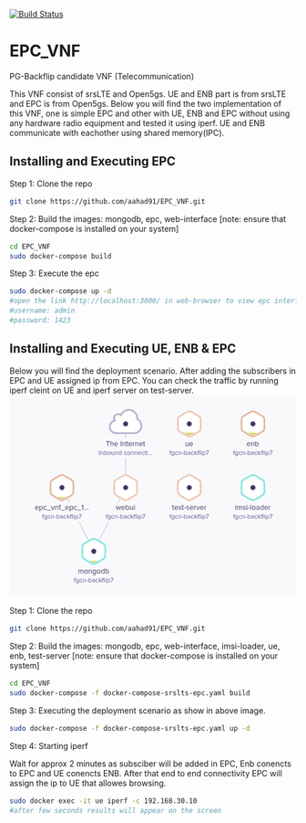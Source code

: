 [![Build Status](https://travis-ci.com/aahad91/EPC_VNF.svg?branch=tng-testing)](https://travis-ci.com/aahad91/EPC_VNF)
# EPC_VNF
PG-Backflip candidate VNF (Telecommunication)

This VNF consist of srsLTE and Open5gs. UE and ENB part is from srsLTE and EPC is from Open5gs. Below you will find the two implementation of this VNF, one is simple EPC and other with UE, ENB and EPC without using any hardware radio equipment and tested it using iperf. UE and ENB communicate with eachother using shared memory(IPC).
## Installing and Executing EPC
Step 1: Clone the repo
```bash
git clone https://github.com/aahad91/EPC_VNF.git
```
Step 2: Build the images: mongodb, epc, web-interface [note: ensure that docker-compose is installed on your system]
```bash
cd EPC_VNF
sudo docker-compose build
```
Step 3: Execute the epc
```bash
sudo docker-compose up -d
#open the link http://localhost:3000/ in web-browser to view epc interface to add subscribers
#username: admin
#password: 1423
```
## Installing and Executing UE, ENB & EPC
Below you will find the deployment scenario. After adding the subscribers in EPC and UE assigned ip from EPC. You can check the traffic by running iperf cleint on UE and iperf server on test-server.
![deployment scenario](/images/epc.png)

Step 1: Clone the repo
```bash
git clone https://github.com/aahad91/EPC_VNF.git
```

Step 2: Build the images: mongodb, epc, web-interface, imsi-loader, ue, enb, test-server [note: ensure that docker-compose is installed on your system]
```bash
cd EPC_VNF
sudo docker-compose -f docker-compose-srslts-epc.yaml build
```

Step 3: Executing the deployment scenario as show in above image.
```bash
sudo docker-compose -f docker-compose-srslts-epc.yaml up -d 
```
Step 4: Starting iperf

Wait for approx 2 minutes as subsciber will be added in EPC, Enb conencts to EPC and UE conencts ENB. After that end to end connectivity EPC will assign the ip to UE that allowes browsing.
```bash
sudo docker exec -it ue iperf -c 192.168.30.10
#after few seconds results will appear on the screen
```
